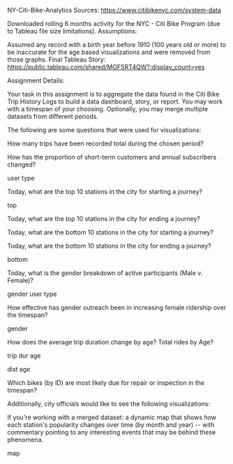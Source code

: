 NY-Citi-Bike-Analytics
Sources: https://www.citibikenyc.com/system-data

Downloaded rolling 6 months activity for the NYC - Citi Bike Program (due to Tableau file size limitations).
Assumptions:

Assumed any record with a birth year before 1910 (100 years old or more) to be inaccurate for the age based visualizations and were removed from those graphs.
Final Tableau Story: https://public.tableau.com/shared/MGFSRT4QW?:display_count=yes

Assignment Details:

Your task in this assignment is to aggregate the data found in the Citi Bike Trip History Logs to build a data dashboard, story, or report. You may work with a timespan of your choosing. Optionally, you may merge multiple datasets from different periods.

The following are some questions that were used for visualizations:

How many trips have been recorded total during the chosen period?

How has the proportion of short-term customers and annual subscribers changed?

user type

Today, what are the top 10 stations in the city for starting a journey?

top

Today, what are the top 10 stations in the city for ending a journey?

Today, what are the bottom 10 stations in the city for starting a journey?

Today, what are the bottom 10 stations in the city for ending a journey?

bottom

Today, what is the gender breakdown of active participants (Male v. Female)?

gender user type

How effective has gender outreach been in increasing female ridership over the timespan?

gender

How does the average trip duration change by age? Total rides by Age?

trip dur age

dist age

Which bikes (by ID) are most likely due for repair or inspection in the timespan?

Additionally, city officials would like to see the following visualizations:

If you're working with a merged dataset: a dynamic map that shows how each station's popularity changes over time (by month and year) -- with commentary pointing to any interesting events that may be behind these phenomena.

map
